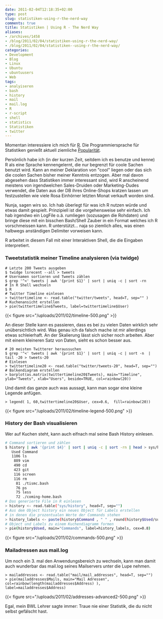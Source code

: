 ```yaml
---
date: 2011-02-04T12:18:35+02:00
type: post
slug: statistiken-using-r-the-nerd-way
comments: true
title: Statistiken | Using R - The Nerd Way
aliases:
- /archives/1458
- /blog/2011/02/04/statistiken-using-r-the-nerd-way/
- /blog/2011/02/04/statistiken--using-r-the-nerd-way/
categories:
- Development
- Blog
- Linux
- Ubuntu
- ubuntuusers
- Web
tags:
- analyiseren
- bash
- history
- mail
- mail.log
- R
- r-script
- shell
- statistics
- Statistiken
- twitter
---
```


Momentan interessiere ich mich für [R](
http://de.wikipedia.org/wiki/R_%28Programmiersprache%29). Die
Programmiersprache für Statistiken genießt aktuell ziemliche
[Popularität](http://www.nytimes.com/2009/01/07/technology/business-computing/07program.html).

Persönlich habe ich (in der kurzen Zeit, seitdem ich es benutze und kenne)
R als eine Sprache kennengelernt, die nur begrenzt für coole Sachen benutzt
wird. Kann an meiner Deklaration von "cool" liegen oder das sich die coolen
Sachen bisher meiner Kenntnis entzogen. Aber mal davon abgesehen dass
Statistiken immer interessant sind, wird R anscheinend meistens von
irgendwelchen Sales-Druiden oder Marketing-Dudes verwendet, die Daten aus
der DB ihres Online-Shops kratzen lassen um festzustellen wie viele Rosa
Einhörner letzten Monat verkauft worden sind.

Nunja, sagen wirs so. Ich hab überlegt für was ich R nutzen würde und etwas
damit gespielt. Prinzipiell ist die vorgehensweise sehr einfach. Ich hab
irgendwo ein LogFile o.ä. rumliegen (sozusagen die Rohdaten) und bringe
diese mit ein bisschen Bash/Shell Zauber in ein Format welches ich R
vorschmeissen kann. R unterstützt... naja so ziemlich alles, was einen
halbwegs anständigen Delimiter vorweisen kann.

R arbeitet in diesem Fall mit einer Interaktiven Shell, die die Eingaben interpretiert.

### Tweetstatistik meiner Timeline analysieren (via twidge)

```
# Letzte 200 Tweets ausgeben
$ twidge lsrecent --all > tweets
# Usernamen sortieren und Tweets zählen
$ grep '^<' tweets | awk '{print $1}' | sort | uniq -c | sort -rn
# In R Shell wechseln
$ R
# Twitter Timeline einlesen
> twittertimeline <- read.table("twitter/tweets", head=T, sep="" )
# Kuchenansicht erstellen
> pie(twittertimeline$Tweets, label=twittertimeline$User)
```

{{< figure src="/uploads/2011/02/timeline-500.png" >}}

An dieser Stelle kann es passieren, dass es bei zu vielen Daten wirklich
sehr unübersichtlich wird. Was genau ich da falsch mache ist mir allerdings
etwas schleierhaft. An der Skalierung lässt sich sicher noch arbeiten. Aber
mit einem kleineren Satz von Daten, sieht es schon besser aus.

```
# 20 meisten Twitterer heraussuchen
$ grep '^<' tweets | awk '{print $1}' | sort | uniq -c | sort -n  | tail -20 > tweets-20
# Einlesen
> twittertimeline20 <- read.table("twitter/tweets-20", head=T, sep="")
# Balkendiagram erstellen
> barplot(as.matrix(twittertimeline20$Tweets), main="Timeline", ylab="Tweets", xlab="Users", beside=TRUE, col=rainbow(20))
```

Und damit das ganze auch was aussagt, kann man sogar eine kleine Legende anfügen.

```
> legend( 1, 60,twittertimeline20$User, cex=0.6,  fill=rainbow(20))
```

{{< figure src="/uploads/2011/02/timeline-legend-500.png" >}}

### History der Bash visualisieren

Wer auf Kuchen steht, kann auch eifnach mal seine Bash History einlesen.

``` bash
# Command sortieren und zählen
$ history | awk '{print $4}' | sort | uniq -c | sort -rn | head > sys/history
   Used Command
   1106 ls
    889 vim
    490 cd
    423 git
    116 screen
    116 rm
     81 ./tismc.bash
     76 ps
     75 less
     72 ./coming-home.bash
# Das generierte File in R einlesen
> history <- read.table("sys/history", head=T, sep="")
# Aus dem Object history ein neues Object für Labels erstellen
# in denen die prozentualen Werte der Commands stehen
> history_labels <- paste(history$Command , " " , round(history$Used/sum(history$Used) * 100, 1) , "%", sep="")
# Object und Labels zu einem Kuchendiagramm formen
> pie(history$Used, main="Commands", label=history_labels, cex=0.8)
```

{{< figure src="/uploads/2011/02/commands-500.png" >}}

### Mailadressen aus mail.log

Um noch ein 3. mal den Anwendungsbereich zu
wechseln, kann man damit auch wunderbar das mail.log seines Mailservers
unter die Lupe nehmen.

    > mailaddresses <- read.table("mail/mail_addresses", head=T, sep="")
    > pie(mailaddresses$Mails, main="Mail Adressen", col=rainbow(length(mailaddresses$Address) ), label=mailaddresses$Address)

{{< figure src="/uploads/2011/02/addresses-advanced2-500.png" >}}

Egal, mein BWL Lehrer sagte immer: Traue nie einer Statistik, die du nicht
selbst gefälscht hast.

